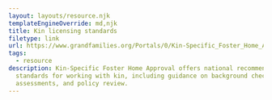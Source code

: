 ```yaml
---
layout: layouts/resource.njk
templateEngineOverride: md,njk
title: Kin licensing standards
filetype: link
url: https://www.grandfamilies.org/Portals/0/Kin-Specific_Foster_Home_Approval_Standards_2025.pdf
tags:
  - resource
description: Kin-Specific Foster Home Approval offers national recommended
  standards for working with kin, including guidance on background checks,
  assessments, and policy review.
---
```

